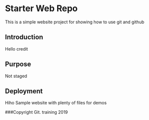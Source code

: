 # Starter Web Repo
This is a simple website project for showing how to use git and github

## Introduction
Hello credit 
## Purpose
Not staged
## Deployment
Hiho
Sample website with plenty of files for demos

###Copyright
Git. training 2019